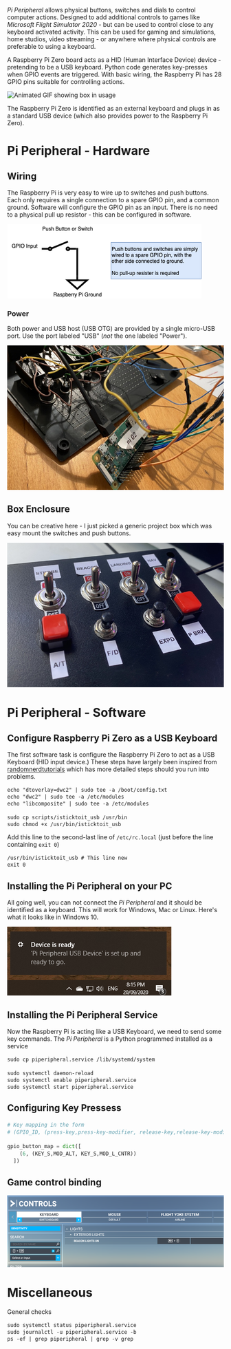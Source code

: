 
_Pi Peripheral_ allows physical buttons, switches and dials to control computer actions. Designed to add additional controls to games like _Microsoft Flight Simulator 2020_ - but can be used to control close to any keyboard activated activity. This can be used for gaming and simulations, home studios, video streaming - or anywhere where physical controls are preferable to using a keyboard.

A Raspberry Pi Zero board acts as a HID (Human Interface Device) device - pretending to be a USB keyboard. Python code generates key-presses when GPIO events are triggered. With basic wiring, the Raspberry Pi has 28 GPIO pins suitable for controlling actions.

![Animated GIF showing box in usage](./docs/pi-demo.gif)


The Raspberry Pi Zero is identified as an external keyboard and plugs in as a standard USB device (which also provides power to the Raspberry Pi Zero). 

# Pi Peripheral - Hardware

## Wiring
The Raspberry Pi is very easy to wire up to switches and push buttons. Each only requires a single connection to a spare GPIO pin, and a common ground. Software will configure the GPIO pin as an input. There is no need to a physical pull up resistor - this can be configured in software.

![Wiring of GPIO](./docs/schematic.png)


### Power
Both power and USB host (USB OTG) are provided by a single  micro-USB port. Use the port labeled "USB" (_not_ the one labeled "Power").

![Wiring of GPIO](./docs/wiring.jpg)

## Box Enclosure
You can be creative here - I just picked a generic project box which was easy mount the switches and push buttons.

![Outside view of box](./docs/box-outside.jpg)


# Pi Peripheral - Software


## Configure Raspberry Pi Zero as a USB Keyboard
The first software task is configure the Raspberry Pi Zero to act as a USB Keyboard (HID input device.) These steps have largely been inspired from [randomnerdtutorials](https://randomnerdtutorials.com/raspberry-pi-zero-usb-keyboard-hid/) which has more detailed steps should you run into problems.

```
echo "dtoverlay=dwc2" | sudo tee -a /boot/config.txt
echo "dwc2" | sudo tee -a /etc/modules
echo "libcomposite" | sudo tee -a /etc/modules

sudo cp scripts/isticktoit_usb /usr/bin
sudo chmod +x /usr/bin/isticktoit_usb
```

Add this line to the second-last line of `/etc/rc.local` (just before the line containing `exit 0`)

```
/usr/bin/isticktoit_usb # This line new
exit 0 
```
## Installing the Pi Peripheral on your PC
All going well, you can not connect the _Pi Peripheral_ and it should be identified as a keyboard. This will work for Windows, Mac or Linux.  Here's what it looks like in Windows 10.

![Windows 10 Pop up message](./docs/win10-usb-msg.png)



## Installing the Pi Peripheral Service
Now the Raspberry Pi is acting like a USB Keyboard, we need to send some key commands. The _Pi Peripheral_ is a Python programmed installed as a service

```
sudo cp piperipheral.service /lib/systemd/system

sudo systemctl daemon-reload
sudo systemctl enable piperipheral.service
sudo systemctl start piperipheral.service
```

## Configuring Key Pressess

```python
# Key mapping in the form
# (GPIO_ID, (press-key,press-key-modifier, release-key,release-key-modifier)) 

gpio_button_map = dict([
    (6, (KEY_S,MOD_ALT, KEY_S,MOD_L_CNTR))  
  ])
```

## Game control binding

![Windows 10 Pop up message](./docs/msfs-keyboard-binding.png)



# Miscellaneous 
General checks
```
sudo systemctl status piperipheral.service
sudo journalctl -u piperipheral.service -b
ps -ef | grep piperipheral | grep -v grep
```



